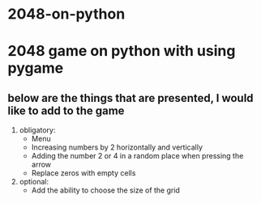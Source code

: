 # 2048-on-python

2048 game on python with using pygame
=================================
below are the things that are presented, I would like to add to the game
----------------------------

1. obligatory:
    - Menu
    - Increasing numbers by 2 horizontally and vertically
    - Adding the number 2 or 4 in a random place when pressing the arrow
    - Replace zeros with empty cells
2. optional:
    - Add the ability to choose the size of the grid
